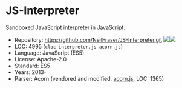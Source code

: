 # JS-Interpreter

Sandboxed JavaScript interpreter in JavaScript.

* Repository: https://github.com/NeilFraser/JS-Interpreter.git <img src="https://img.shields.io/github/stars/NeilFraser/JS-Interpreter?label=&style=flat-square" /><img src="https://img.shields.io/github/last-commit/NeilFraser/JS-Interpreter?label=&style=flat-square" />
* LOC:        4995 (`cloc interpreter.js acorn.js`)
* Language:   JavaScript (ES5)
* License:    Apache-2.0
* Standard:   ES5
* Years:      2013-
* Parser:     Acorn (vendored and modified, [acorn.js](https://github.com/NeilFraser/JS-Interpreter/blob/master/acorn.js), LOC: 1365)
